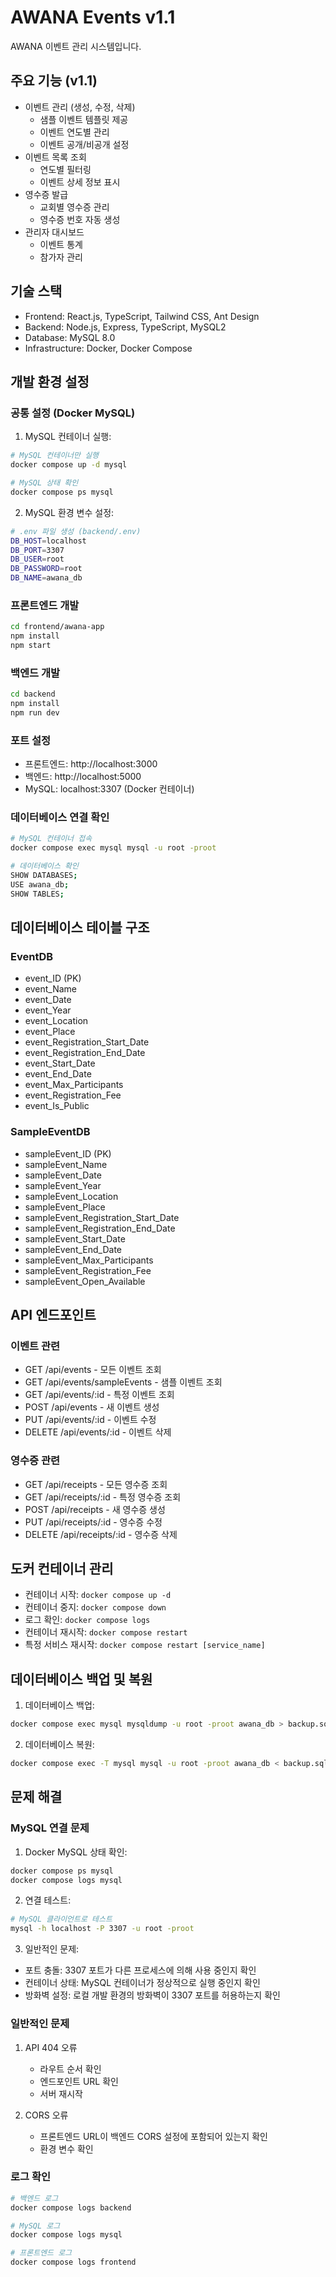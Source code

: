# AWANA Events v1.1

AWANA 이벤트 관리 시스템입니다.

## 주요 기능 (v1.1)

- 이벤트 관리 (생성, 수정, 삭제)
  - 샘플 이벤트 템플릿 제공
  - 이벤트 연도별 관리
  - 이벤트 공개/비공개 설정
- 이벤트 목록 조회
  - 연도별 필터링
  - 이벤트 상세 정보 표시
- 영수증 발급
  - 교회별 영수증 관리
  - 영수증 번호 자동 생성
- 관리자 대시보드
  - 이벤트 통계
  - 참가자 관리

## 기술 스택

- Frontend: React.js, TypeScript, Tailwind CSS, Ant Design
- Backend: Node.js, Express, TypeScript, MySQL2
- Database: MySQL 8.0
- Infrastructure: Docker, Docker Compose

## 개발 환경 설정

### 공통 설정 (Docker MySQL)
1. MySQL 컨테이너 실행:
```bash
# MySQL 컨테이너만 실행
docker compose up -d mysql

# MySQL 상태 확인
docker compose ps mysql
```

2. MySQL 환경 변수 설정:
```bash
# .env 파일 생성 (backend/.env)
DB_HOST=localhost
DB_PORT=3307
DB_USER=root
DB_PASSWORD=root
DB_NAME=awana_db
```

### 프론트엔드 개발
```bash
cd frontend/awana-app
npm install
npm start
```

### 백엔드 개발
```bash
cd backend
npm install
npm run dev
```

### 포트 설정
- 프론트엔드: http://localhost:3000
- 백엔드: http://localhost:5000
- MySQL: localhost:3307 (Docker 컨테이너)

### 데이터베이스 연결 확인
```bash
# MySQL 컨테이너 접속
docker compose exec mysql mysql -u root -proot

# 데이터베이스 확인
SHOW DATABASES;
USE awana_db;
SHOW TABLES;
```

## 데이터베이스 테이블 구조

### EventDB
- event_ID (PK)
- event_Name
- event_Date
- event_Year
- event_Location
- event_Place
- event_Registration_Start_Date
- event_Registration_End_Date
- event_Start_Date
- event_End_Date
- event_Max_Participants
- event_Registration_Fee
- event_Is_Public

### SampleEventDB
- sampleEvent_ID (PK)
- sampleEvent_Name
- sampleEvent_Date
- sampleEvent_Year
- sampleEvent_Location
- sampleEvent_Place
- sampleEvent_Registration_Start_Date
- sampleEvent_Registration_End_Date
- sampleEvent_Start_Date
- sampleEvent_End_Date
- sampleEvent_Max_Participants
- sampleEvent_Registration_Fee
- sampleEvent_Open_Available

## API 엔드포인트

### 이벤트 관련
- GET /api/events - 모든 이벤트 조회
- GET /api/events/sampleEvents - 샘플 이벤트 조회
- GET /api/events/:id - 특정 이벤트 조회
- POST /api/events - 새 이벤트 생성
- PUT /api/events/:id - 이벤트 수정
- DELETE /api/events/:id - 이벤트 삭제

### 영수증 관련
- GET /api/receipts - 모든 영수증 조회
- GET /api/receipts/:id - 특정 영수증 조회
- POST /api/receipts - 새 영수증 생성
- PUT /api/receipts/:id - 영수증 수정
- DELETE /api/receipts/:id - 영수증 삭제

## 도커 컨테이너 관리

- 컨테이너 시작: `docker compose up -d`
- 컨테이너 중지: `docker compose down`
- 로그 확인: `docker compose logs`
- 컨테이너 재시작: `docker compose restart`
- 특정 서비스 재시작: `docker compose restart [service_name]`

## 데이터베이스 백업 및 복원

1. 데이터베이스 백업:
```bash
docker compose exec mysql mysqldump -u root -proot awana_db > backup.sql
```

2. 데이터베이스 복원:
```bash
docker compose exec -T mysql mysql -u root -proot awana_db < backup.sql
```

## 문제 해결

### MySQL 연결 문제
1. Docker MySQL 상태 확인:
```bash
docker compose ps mysql
docker compose logs mysql
```

2. 연결 테스트:
```bash
# MySQL 클라이언트로 테스트
mysql -h localhost -P 3307 -u root -proot
```

3. 일반적인 문제:
- 포트 충돌: 3307 포트가 다른 프로세스에 의해 사용 중인지 확인
- 컨테이너 상태: MySQL 컨테이너가 정상적으로 실행 중인지 확인
- 방화벽 설정: 로컬 개발 환경의 방화벽이 3307 포트를 허용하는지 확인

### 일반적인 문제
1. API 404 오류
   - 라우트 순서 확인
   - 엔드포인트 URL 확인
   - 서버 재시작

3. CORS 오류
   - 프론트엔드 URL이 백엔드 CORS 설정에 포함되어 있는지 확인
   - 환경 변수 확인

### 로그 확인
```bash
# 백엔드 로그
docker compose logs backend

# MySQL 로그
docker compose logs mysql

# 프론트엔드 로그
docker compose logs frontend
``` 
